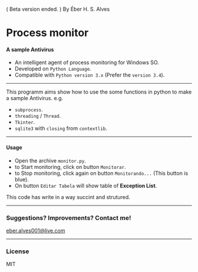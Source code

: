 ( Beta version ended. )
By Éber H. S. Alves

# Process monitor
#### A sample Antivirus
* An intelligent agent of process monitoring for Windows SO.
* Developed on `Python Language`.
* Compatible with `Python version 3.x` (Prefer the `version 3.4`).

---
This programm aims show how to use the some functions in python to make a sample Antivirus. e.g.
* `subprocess`.
* `threading` / `Thread`.
* `Tkinter`.
* `sqlite3` with `closing` from `contextlib`.

---
#### Usage
* Open the archive `monitor.py`.
* to Start monitoring, click on button `Monitorar`.
* to Stop monitoring, click again on button `Monitorando...` (This button is blue).
* On button `Editar Tabela` will show table of **Exception List**.

This code has write in a way succint and strutured.

---
### Suggestions? Improvements? Contact me!
eber.alves001@live.com

---
### License
MIT
